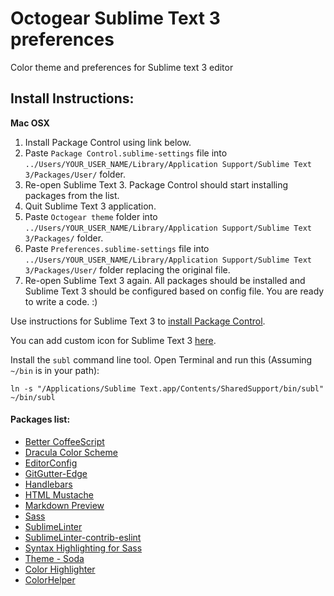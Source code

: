 # Octogear Sublime Text 3 preferences
Color theme and preferences for Sublime text 3 editor

## Install Instructions:

**Mac OSX**

1. Install Package Control using link below.
2. Paste `Package Control.sublime-settings` file into `../Users/YOUR_USER_NAME/Library/Application Support/Sublime Text 3/Packages/User/` folder.
3. Re-open Sublime Text 3. Package Control should start installing packages from the list.
4. Quit Sublime Text 3 application.
5. Paste `Octogear theme` folder into `../Users/YOUR_USER_NAME/Library/Application Support/Sublime Text 3/Packages/` folder.
6. Paste `Preferences.sublime-settings` file into `../Users/YOUR_USER_NAME/Library/Application Support/Sublime Text 3/Packages/User/` folder replacing the original file.
7. Re-open Sublime Text 3 again. All packages should be installed and Sublime Text 3 should be configured based on config file. You are ready to write a code. :)

Use instructions for Sublime Text 3 to [install Package Control](https://packagecontrol.io/installation).

You can add custom icon for Sublime Text 3 [here](https://dribbble.com/shots/1582459-Sublime-Text-Icon-for-Yosemite).

Install the `subl` command line tool. Open Terminal and run this (Assuming `~/bin` is in your path):
```shell
ln -s "/Applications/Sublime Text.app/Contents/SharedSupport/bin/subl" ~/bin/subl
```

#### Packages list:

- [Better CoffeeScript](https://packagecontrol.io/packages/Better%20CoffeeScript)
- [Dracula Color Scheme](https://packagecontrol.io/packages/Dracula%20Color%20Scheme)
- [EditorConfig](https://packagecontrol.io/packages/EditorConfig)
- [GitGutter-Edge](https://packagecontrol.io/packages/GitGutter-Edge)
- [Handlebars](https://packagecontrol.io/packages/Handlebars)
- [HTML Mustache](https://packagecontrol.io/packages/HTML%20Mustache)
- [Markdown Preview](https://packagecontrol.io/packages/Markdown%20Preview)
- [Sass](https://packagecontrol.io/packages/Sass)
- [SublimeLinter](https://packagecontrol.io/packages/SublimeLinter)
- [SublimeLinter-contrib-eslint](https://packagecontrol.io/packages/SublimeLinter-contrib-eslint)
- [Syntax Highlighting for Sass](https://packagecontrol.io/packages/Syntax%20Highlighting%20for%20Sass)
- [Theme - Soda](https://packagecontrol.io/packages/Theme%20-%20Soda)
- [Color Highlighter](https://packagecontrol.io/packages/Color%20Highlighter)
- [ColorHelper](https://packagecontrol.io/packages/ColorHelper)
